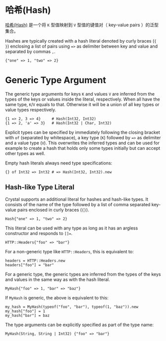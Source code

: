 # 哈希(Hash)

[哈希(Hash)](http://crystal-lang.org/api/Hash.html) 是一个将 `K` 型值映射到 `V` 型值的键值对（ key-value pairs ）的泛型集合。

Hashes are typically created with a hash literal denoted by curly braces (`{ }`) enclosing a list of pairs using `=>` as delimiter between key and value and separated by commas `,`.

```crystal
{"one" => 1, "two" => 2}
```

# Generic Type Argument

The generic type arguments for keys `K` and values `V` are inferred from the types of the keys or values inside the literal, respectively. When all have the same type, `K`/`V` equals to that. Otherwise it will be a union of all key types or value types respectively.

```crystal
{1 => 2, 3 => 4}     # Hash(Int32, Int32)
{1 => 2, 'a' => 3}   # Hash(Int32 | Char, Int32)
```

Explicit types can be specified by immediately following the closing bracket with `of` (separated by whitespace), a key type (`K`) followed by `=>` as delimiter and a value type (`V`). This overwrites the inferred types and can be used for example to create a hash that holds only some types initially but can accept other types as well.

Empty hash literals always need type specifications:
```crystal
{} of Int32 => Int32 # => Hash(Int32, Int32).new
```

## Hash-like Type Literal

Crystal supports an additional literal for hashes and hash-like types. It consists of the name of the type followed by a list of  comma separated key-value pairs enclosed in curly braces (`{}`).

```crystal
Hash{"one" => 1, "two" => 2}
```

This literal can be used with any type as long as it has an argless constructor and responds to `[]=`.

```crystal
HTTP::Headers{"foo" => "bar"}
```

For a non-generic type like `HTTP::Headers`, this is equivalent to:

```crystal
headers = HTTP::Headers.new
headers["foo"] = "bar"
```

For a generic type, the generic types are inferred from the types of the keys and values in the same way as with the hash literal.

```crystal
MyHash{"foo" => 1, "bar" => "baz"}
```

If `MyHash` is generic, the above is equivalent to this:

```crystal
my_hash = MyHash(typeof("foo", "bar"), typeof(1, "baz")).new
my_hash["foo"] = 1
my_hash["bar"] = baz
```

The type arguments can be explicitly specified as part of the type name:

```crystal
MyHash(String, String | Int32) {"foo" => "bar"}
```

